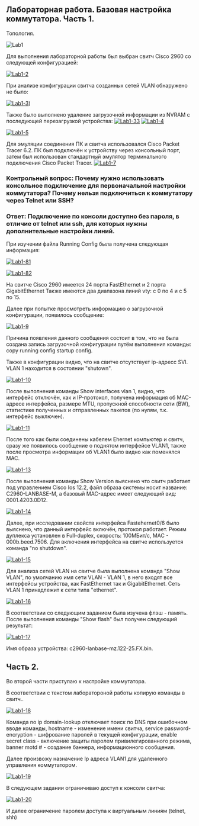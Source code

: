 Лабораторная работа. Базовая настройка коммутатора. Часть 1.
--------------------------------------------------

Топология.

<img src="https://i.ibb.co/FX0VBpK/Lab1.jpg" alt="Lab1" border="0"></a>

Для выполнения лабораторной работы был выбран свитч Cisco 2960 cо следующей конфигурацией:

<a href="https://ibb.co/cx4y8Cq"><img src="https://i.ibb.co/GFzdMtm/Lab1-2.jpg" alt="Lab1-2" border="0"></a>

При анализе конфигурации свитча созданных сетей VLAN обнаружено не было:

<a href="https://ibb.co/Wc3hhq7"><img src="https://i.ibb.co/y8R99GK/Lab1-3.jpg" alt="Lab1-3" border="0"></a>)

Также было выполнено удаление загрузочной информации из NVRAM с последующей перезагрузкой устройства:
<a href="https://ibb.co/5krDV6R"><img src="https://i.ibb.co/8br3V07/Lab1-33.jpg" alt="Lab1-33" border="0"></a>
<a href="https://ibb.co/9Y88Gg4"><img src="https://i.ibb.co/dKWW7Mp/Lab1-4.jpg" alt="Lab1-4" border="0"></a>

<a href="https://ibb.co/ZK7TnQv"><img src="https://i.ibb.co/MpQNYzK/Lab1-5.jpg" alt="Lab1-5" border="0"></a>

Для эмуляции соединения ПК и свитча использовался Cisco Packet Tracer 6.2. ПК был подключён к устройству через консольный порт, затем был использован стандартный эмулятор терминального подключения Cisco Packet Tracer.
<a href="https://ibb.co/Cb6Qkvc"><img src="https://i.ibb.co/sKCq0Qf/Lab1-7.jpg" alt="Lab1-7" border="0"></a>

### Контрольный вопрос: Почему нужно использовать консольное подключение для первоначальной настройки коммутатора? Почему нельзя подключиться к коммутатору через Telnet или SSH? 

### Ответ: Подключение по консоли доступно без пароля, в отличие от telnet или ssh, для которых нужны дополнительные настройки линий.


При изучении файла Running Config была получена следующая информация: 

<a href="https://ibb.co/yNw0ZyX"><img src="https://i.ibb.co/Rgx2s09/Lab1-81.jpg" alt="Lab1-81" border="0"></a>

<a href="https://ibb.co/wRPJpS8"><img src="https://i.ibb.co/mG2vh9d/Lab1-82.jpg" alt="Lab1-82" border="0"></a>

На свитче Cisco 2960 имеется 24 порта FastEthernet и 2 порта GigabitEthernet Также имеются два диапазона линий vty: c 0 по 4 и с 5 по 15.

Далее при попытке просмотреть информацию о загрузочной конфигурации, появилось сообщение: 

<a href="https://imgbb.com/"><img src="https://i.ibb.co/n01bJf1/Lab1-9.jpg" alt="Lab1-9" border="0"></a>

Причина появления данного сообщения состоит в том, что не была создана запись загрузочной конфигурации путём выполнения команды: copy running config startup config.

Также в конфигурации видно, что на свитче отсутствует ip-адресс SVI. VLAN 1 находится в состоянии "shutown".

<a href="https://imgbb.com/"><img src="https://i.ibb.co/d6m8gmh/Lab1-10.jpg" alt="Lab1-10" border="0"></a>

После выполнения команды Show interfaces vlan 1, видно, что интерфейс отключён, как и IP-протокол, получена информация об MAC-адресе интерфейса, размере MTU, пропускной способности сети (BW), статистике полученных и отправленных пакетов (по нулям, т.к. интерфейс выключен).

<a href="https://ibb.co/9VzyXXN"><img src="https://i.ibb.co/ZYtcssV/Lab1-11.jpg" alt="Lab1-11" border="0"></a>

После того как были соединены кабелем Ehernet компьютер и свитч, сразу же появилось сообщение о поднятом интерфейсе VLAN1, также после просмотра информации об VLAN1 было видно как поменялся MAC.

<a href="https://ibb.co/M2tgmSB"><img src="https://i.ibb.co/5MS1P4K/Lab1-13.jpg" alt="Lab1-13" border="0"></a>

После выполнения команды Show Version выяснено что свитч работает под управлением Cisco Ios 12.2, файл образа системы носит название: C2960-LANBASE-M, а базовый MAC-адрес имеет следующий вид: 0001.4203.0D12.

<a href="https://ibb.co/nBYDJ99"><img src="https://i.ibb.co/hc4Kzbb/Lab1-14.jpg" alt="Lab1-14" border="0"></a>

Далее, при исследовании свойств интерфейса Fastehernet0/6 было выяснено, что данный интерфейс включён, протокол работает. Режим дуплекса установлен в Full-duplex, скорость: 100МБит/с, MAC - 000b.beed.7506. Для включения интерфейса на свитче используется команда "no shutdown".

<a href="https://ibb.co/DrFycRP"><img src="https://i.ibb.co/3Rbq6C5/Lab1-15.jpg" alt="Lab1-15" border="0"></a>

Для анализа сетей VLAN на свитче была выполнена команда "Show VLAN", по умолчанию имя сети VLAN - VLAN 1, в него входят все интерфейсы устройства, как FastEthernet так и GigabitEthernet. Сеть VLAN 1 принадлежит к сети  типа "ethernet".

<a href="https://ibb.co/YZ1t8dR"><img src="https://i.ibb.co/JQGz2pB/Lab1-16.jpg" alt="Lab1-16" border="0"></a>

В соответствии со следующим заданием была изучена флэш - память. После выполнения команды "Show flash" был получен следующий результат: 

<a href="https://ibb.co/R0KKPCq"><img src="https://i.ibb.co/r6hhMZV/Lab1-17.jpg" alt="Lab1-17" border="0"></a>

Имя образа устройства: c2960-lanbase-mz.122-25.FX.bin.

## Часть 2.

Во второй части приступаю к настройке коммутатора.

В соответствии с текстом лаборатороной работы копирую команды в свитч..

<a href="https://ibb.co/Kzb8JvW"><img src="https://i.ibb.co/R4YJqwc/Lab1-18.jpg" alt="Lab1-18" border="0"></a>

Команда no ip domain-lookup отключает поиск по DNS при ошибочном вводе команды, hostname - изменение имени свитча, service password-encryption - шифрование паролей в текущей конфигурации, enable secret class - включение защиты паролем привилегированного режима, banner motd # - создание баннера, информационного сообщения.

Далее произвожу назначение Ip адреса VLAN1 для удаленного управления коммутатором.

<a href="https://imgbb.com/"><img src="https://i.ibb.co/HGZ1T3B/Lab1-19.jpg" alt="Lab1-19" border="0"></a>

В следующем задании ограничиваю доступ к консоли свитча: 

<a href="https://imgbb.com/"><img src="https://i.ibb.co/44kNQdH/Lab1-20.jpg" alt="Lab1-20" border="0"></a>

И далее ограничение паролем доступа к виртуальным линиям (telnet, shh)
